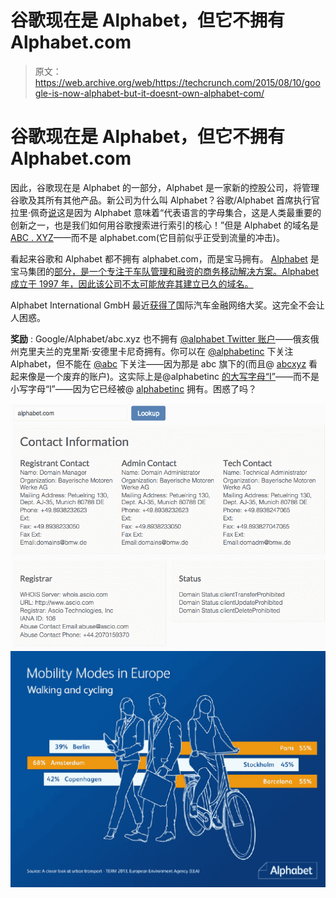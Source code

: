 # 谷歌现在是 Alphabet，但它不拥有 Alphabet.com 

> 原文：<https://web.archive.org/web/https://techcrunch.com/2015/08/10/google-is-now-alphabet-but-it-doesnt-own-alphabet-com/>

# 谷歌现在是 Alphabet，但它不拥有 Alphabet.com

因此，谷歌现在是 Alphabet 的一部分，Alphabet 是一家新的控股公司，将管理谷歌及其所有其他产品。新公司为什么叫 Alphabet？谷歌/Alphabet 首席执行官拉里·佩奇[说](https://web.archive.org/web/20230406163000/http://googleblog.blogspot.com/2015/08/google-alphabet.html)这是因为 Alphabet 意味着“代表语言的字母集合，这是人类最重要的创新之一，也是我们如何用谷歌搜索进行索引的核心！”但是 Alphabet 的域名是[ABC . XYZ](https://web.archive.org/web/20230406163000/http://abc.xyz/)——而不是 alphabet.com(它目前似乎正受到流量的冲击)。

看起来谷歌和 Alphabet 都不拥有 alphabet.com，而是宝马拥有。 [Alphabet](https://web.archive.org/web/20230406163000/https://web.archive.org/web/20150414202332/https://www.alphabet.com/en-ww) 是宝马集团的[部分，是一个专注于车队管理和融资的商务移动解决方案。Alphabet 成立于 1997 年，因此该公司不太可能放弃其建立已久的域名。](https://web.archive.org/web/20230406163000/http://whois.icann.org/en/lookup?name=alphabet.com)

Alphabet International GmbH 最近[获得了](https://web.archive.org/web/20230406163000/http://www.fleetnews.co.uk/fleet-leasing/news/latest-fleet-leasing/2015/05/22/hat-trick-for-alphabet-at-the-inaugural-international-auto-finance-network-awards)国际汽车金融网络大奖。这完全不会让人困惑。

**奖励** : Google/Alphabet/abc.xyz 也不拥有 [@alphabet Twitter 账户](https://web.archive.org/web/20230406163000/https://twitter.com/alphabet)——俄亥俄州克里夫兰的克里斯·安德里卡尼奇拥有。你可以在 [@alphabetinc](https://web.archive.org/web/20230406163000/https://twitter.com/aIphabetinc) 下关注 Alphabet，但不能在 [@abc](https://web.archive.org/web/20230406163000/https://twitter.com/abc) 下关注——因为那是 abc 旗下的(而且@ [abcxyz](https://web.archive.org/web/20230406163000/https://twitter.com/abcxyz) 看起来像是一个废弃的账户)。这实际上是@aIphabetinc [的大写字母“I”](https://web.archive.org/web/20230406163000/https://twitter.com/benparr/status/630874726362128384)——而不是小写字母“l”——因为它已经被@ [alphabetinc](https://web.archive.org/web/20230406163000/https://twitter.com/alphabetinc) 拥有。困惑了吗？

![__ICANN_WHOIS](img/ed485d479c915b82961a84fa4b39e61c.png) ![60a6a486-8b33-4528-b684-17d3e5caecb2-large](img/fce3d396c32bf4fba53d9cc0b833535b.png)